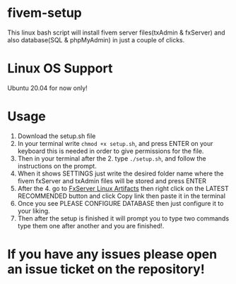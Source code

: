 # fivem-setup
This linux bash script will install fivem server files(txAdmin &amp; fxServer) and also database(SQL &amp; phpMyAdmin) in just a couple of clicks.

# Linux OS Support
Ubuntu 20.04 for now only!

# Usage
1. Download the setup.sh file
2. In your terminal write `chmod +x setup.sh`, and press ENTER on your keyboard this is needed in order to give permissions for the file.
3. Then in your terminal after the 2. type `./setup.sh`, and follow the instructions on the prompt.
4. When it shows SETTINGS just write the desired folder name where the fivem fxServer and txAdmin files will be stored and press ENTER
5. After the 4. go to [FxServer Linux Artifacts](https://runtime.fivem.net/artifacts/fivem/build_proot_linux/master/) then right click on the LATEST RECOMMENDED button and click Copy link then paste it in the terminal
6. Once you see PLEASE CONFIGURE DATABASE then just configure it to your liking.
7. Then after the setup is finished it will prompt you to type two commands type them one after another and you are finished!.

# If you have any issues please open an issue ticket on the repository!

